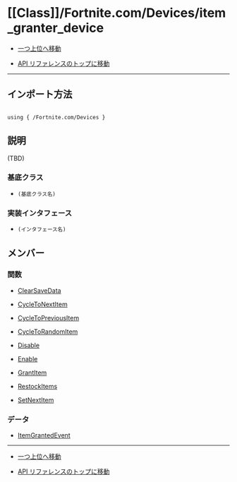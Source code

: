 # [[Class]]/Fortnite.com/Devices/item_granter_device

- [一つ上位へ移動](../main.md)

- [API リファレンスのトップに移動](/main.md)

---

## インポート方法

```verse

using { /Fortnite.com/Devices }

```

## 説明

(TBD)

### 基底クラス

- `(基底クラス名)`

### 実装インタフェース

- `(インタフェース名)`

## メンバー

### 関数

- [ClearSaveData](./F_ClearSaveData/main.md)

- [CycleToNextItem](./F_CycleToNextItem/main.md)

- [CycleToPreviousItem](./F_CycleToPreviousItem/main.md)

- [CycleToRandomItem](./F_CycleToRandomItem/main.md)

- [Disable](./F_Disable/main.md)

- [Enable](./F_Enable/main.md)

- [GrantItem](./F_GrantItem/main.md)

- [RestockItems](./F_RestockItems/main.md)

- [SetNextItem](./F_SetNextItem/main.md)

### データ

- [ItemGrantedEvent](./D_ItemGrantedEvent/main.md)

---

- [一つ上位へ移動](../main.md)

- [API リファレンスのトップに移動](/main.md)
